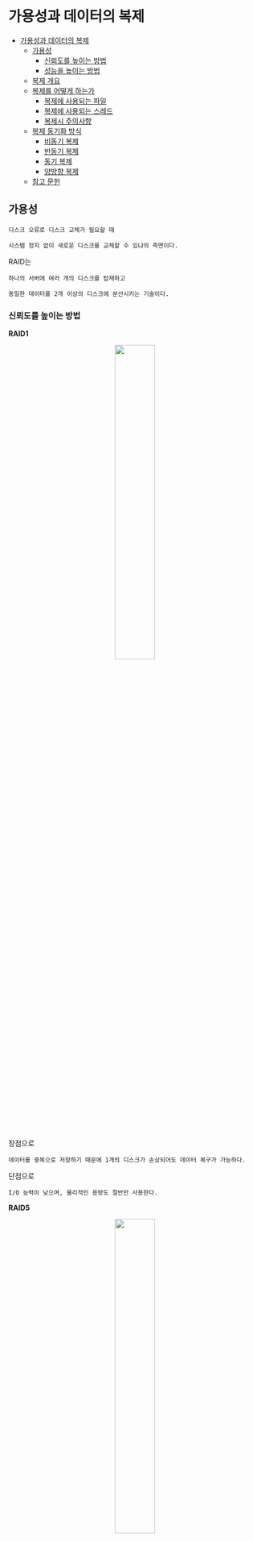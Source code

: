 # 가용성과 데이터의 복제

- [가용성과 데이터의 복제](#가용성과-데이터의-복제)
  - [가용성](#가용성)
    - [신뢰도를 높이는 방법](#신뢰도를-높이는-방법)
    - [성능을 높이는 방법](#성능을-높이는-방법)
  - [복제 개요](#복제-개요)
  - [복제를 어떻게 하는가](#복제를-어떻게-하는가)
    - [복제에 사용되는 파일](#복제에-사용되는-파일)
    - [복제에 사용되는 스레드](#복제에-사용되는-스레드)
    - [복제시 주의사항](#복제시-주의사항)
  - [복제 동기화 방식](#복제-동기화-방식)
    - [비동기 복제](#비동기-복제)
    - [반동기 복제](#반동기-복제)
    - [동기 복제](#동기-복제)
    - [양방향 복제](#양방향-복제)
  - [참고 문헌](#참고-문헌)

## 가용성

    디스크 오류로 디스크 교체가 필요할 때 

    시스템 정지 없이 새로운 디스크를 교체할 수 있냐의 측면이다.

RAID는

    하나의 서버에 여러 개의 디스크를 탑재하고 

    동일한 데이터를 2개 이상의 디스크에 분산시키는 기술이다.

### 신뢰도를 높이는 방법

**RAID1**

<center>
<img width="40%" src="assets/raid-1.png"/>
</center>

장점으로

    데이터를 중복으로 저장하기 때문에 1개의 디스크가 손상되어도 데이터 복구가 가능하다.

단점으로

    I/O 능력이 낮으며, 물리적인 용량도 절반만 사용한다.

**RAID5**

<center>
<img width="40%" src="assets/raid-5.png"/>
</center>

    오류 정정 부호(패리티)와 함께 저장되는 디스크의 부하를 분산 저장한다.

    2개 이상의 디스크가 손실될 경우 복구가 불가능하다.

**RAID6**

<center>
<img width="40%" src="assets/raid-6.png"/>
</center>

    패리티를 2개의 디스크에 중복하여 저장한다.

    디스크 오류가 발생하여 교체할 경우 교체된 디스크에 데이터를 복구하는 작업(리빌딩 시간)이 RAID5보다 덜 소요된다.

### 성능을 높이는 방법

    여러 디스크에서 데이터를 동시에 읽는 개념이다.

**RAID0**

<center>
<img width="40%" src="assets/raid-0.png"/>
</center>

장점으로

    동시에 여러 디스크에 일정한 크기로 I/O한다.

    물리적인 용량 그대로 사용한다.

단점으로

    중복성은 없어 데이터 복구가 불가능하다.

## 복제 개요

복제(Replication)란?

<center>
<img width="40%" src="assets/dbms-archietecture.drawio.svg"/>
</center>

    한 서버에서 다른 서버로 데이터가 동기화되는 것을 말한다.

> 본 스터디는 MySQL 복제를 기준으로 설명한다.

복제(Replica) 서버를 구축하는 이점은 다음과 같다.

1. 스케일 아웃
    
        갑자기 늘어나는 트래픽을 대응하는데 유연한 구조이다.

    동일한 데이터를 가진 DB 서버를 한 대 이상 더 사용할 수 있다면 

    애플리케이션으로부터 실행되는 쿼리들을 분산시킬 수 있다.

2. 데이터 백업

        사용자의 실수로 데이터가 삭제되면 서비스 운영에 영향을 줄 수 있기 때문이다.

    레플리카를 안하더라도 백업을 해야한다. 즉, 동일한 서버 내에서 백업이 실행되는 경우 
    
        백업 프로그램과 DBMS가 서버의 자원을 공유해서 사용하는데,

        이는 백업으로 인해 DBMS에서 실제 실행중인 쿼리들에 영향을 줄 수 있다.

    레플리카 서버에서 데이터 백업을 실행하여

        소스 서버에서 백업시 발생하는 문제들을 해결한다.

## 복제를 어떻게 하는가

### 복제에 사용되는 파일

MySQL 서버에서 발생하는 모든 변경사항(이벤트 또는 트랜잭션)을 별도의 로그 파일(바이너리 로그)에 순서대로 기록된다. 

이 순서대로 기록되는 행위는 비동기로 기록되는데 속도라는 성능을 보장하기 위함이고,

이후 로그파일-데이터 간에 실제 데이터 적용은 동기로 작업되는데 신뢰성을 보장하기 위함이다.

즉, 로그 파일이라는 단계를 거치는 이유이다.

### [복제에 사용되는 스레드](https://slides.com/yongki150/deck-1ca818/fullscreen)

 레플리카 서버는 소스 서버에 접속해 바이너리 로그 정보를 요청한다.
   
- `바이너리 로그 덤프 스레드`

    소스 서버에서는 레플리카 서버가 연결될 때 내부적으로 `바이너리 로그 덤프 스레드`를 생성한다.
    
      이후, 바이너리 로그의 이벤트를 레플리카 서버로 전송하는 역할    

    `바이너리 로그 덤프 스레드`는 레플리카 서버로 보낼 각 이벤트를 읽을 때 일시적으로 `바이너리 로그`에 잠금을 수행하며, 

    이벤트를 읽고난 후에는 바로 잠금을 해제한다.

- `레플리케이션 I/O 스레드`

      소스 서버의 바이너리 로그 덤프 스레드로부터
        
      바이너리 로그의 이벤트를 가져와 로컬 서버의 파일(릴레이 로그)로 저장하는 역할

    복제가 시작되면 레플리카 서버는 `I/O 스레드`를 생성하고, 복제가 멈추면 `I/O 스레드`는 종료된다.    
    
- `레플리케이션 SQL 스레드`

      I/O 스레드에 의해 작성된 
        
      릴레이 로그의 이벤트들을 읽고 실행    

레플리카 서버에서 `I/O 스레드`와 `SQL 스레드`는 서로 독립적으로 동작한다.

    cf. SQL 스레드에서 이벤트를 데이터에 적용하는 게 느리더라도

        I/O 스레드는 SQL 스레드와 무관하게 빠르게 소스 서버로부터 이벤트를 읽어올 수 있다.

또한, 레플리카 서버에서 동작들은 소스 서버의 동작과 별개로 진행되어 

    레플리카 서버에 장애가 생기면 소스 서버는 전혀 영향을 받지 않는다.

단, 소스 서버에 장애가 생겨 레플리카 서버의 `I/O 스레드`가 정상 동작하지 않으면 

    복제가 되지 않아 소스 서버로부터 동기화되지 않는다.
    
    현재까지 복제해둔 릴레이 로그에 대한 SQL 스레드의 쿼리 처리는 문제없다.

### 복제시 주의사항

    - 레플리카 서버는 하나의 소스 서버로만 설정 가능하다.

    - 소스-레플리카 서버 간의 데이터 동기화를 위해 레플리카는 읽기 전용으로 설정한다.

    - 레플리카가 불필요한 경우 바이너리 로그를 중지한다.

## 복제 동기화 방식

복제 동기화 방식은 다음과 같은 트레이드 오프 관계를 가진 유형으로 나눠지며,

    - 데이터 소실의 리스크를 수용하며 성능을 추구하는 유형

    - 성능을 희생하여 데이터를 무결성을 증시하는 유형

점차 무결성을 증시해가는 순서로 기술하겠다.

### 비동기 복제

MySQL의 복제는 기본적으로 비동기 방식으로 동작한다.

<center>
<img width="50%" src="assets/asynchronous-replication.jpg">
</center>

비동기 방식이란

    소스 서버가 레플리카 서버에서

    변경 이벤트가 정상적으로 전달 됐는지 확인하지 않는다.

장점으로

    레플리카 서버로 전송되는 부분을 고려하지 않기 때문에 
    
    소스 서버에서 이벤트 처리에 있어서 빠른 성능을 보인다.
    
단점으로 

    소스 서버에 장애가 발생하면 레플리카 서버까지 
    
    전송되지 않은 누락된 이벤트가 존재할 수 있다.

    따라서, 레플리카 서버를 새로운 소스 서버로 승격시키는 경우 사용자는 누락된 이벤트가 있는지 수동으로 적용해야한다.

### 반동기 복제

반동기 방식이란

    일정 부분까지의 동기화만 보장한다.

1. 레플리카 서버가 소스 서버로부터 전달받은 변경 이벤트를 릴레이 로그에 기록 후 

2. ACK을 보내면

3. 이벤트를 완전히 커밋시키고 클라이언트에 결과를 반환한다.

    즉, 소스 서버에서 커밋되어 반환된 결과는 이벤트에 대해 적어도 하나의 레플리카 서버에 전송됬음을 보장한다.

    단, 전송을 보장할 뿐 복제된 이벤트가 레플리카 서버의 데이터에 적용되는 것을 보장하지는 않는다.    

비동기 방식과 비교하여

    레플리카 서버로부터 ACK을 기다리므로 이벤트 처리에 속도가 더 느릴 수 있다.

    소스 서버는 ACK을 기다리다 타임 아웃되면 자동으로 비동기 방식으로 전환된다.
    
소스 서버가 이벤트 처리 중 **어느 지점에서 레플리카 서버의 ACK을 기다리느냐**에 따라 

소스 서버에서 장애가 발생했을 때 사용자가 겪을 수 있는 문제 상황이 다르다.

<table>
    <tr>
        <th>AFTER SYNC</th>
        <th>AFTER COMMIT</th>
    </tr>
    <tr align="center">
        <td>MySQL 8.0부터 default</td>
        <td>MySQL 5.7까지 default</td>
    </tr>
    <tr>
        <td align="center">
            <img width="50%" src="assets/after-sync.jpg">
        </td>
        <td align="center">
            <img width="50%" src="assets/after-commit.jpg">
        </td>
    </tr>
    <tr>
        <td colspan="2" align="center">
1. 소스 서버에서는 각 이벤트를 바이너리 로그에 기록하고 난 후
        </td>
    </tr>
    <tr>
        <td>
<p>


2. 스토리지 엔진에 커밋하기 전 단계에서 레플리카 서버의 응답을 기다린다.

3. 레플리카 서버로부터 정상적으로 응답이 오면, 
   소스 서버는 그때 스토리지 엔진을 커밋해서 이벤트에 대한 처리를 완전히 끝내고
</p>
        </td>
        <td>
<p>

2. 스토리지 엔진에 커밋을 진행하고

3. 레플리카 서버의 응답을 기다린다.
</p>
        </td>
    </tr>
    <tr>
        <td colspan="2" align="center">
5. 이벤트를 실행한 클라이언트에 그 처리 결과를 반환한다.
        </td>
    </tr>
</table>

커밋이란

    이벤트를 완료해 데이터의 갱신이 마무리된 상태를 만들며
    
     다른 사용자에게 그 이후를 보이도록 만드는 행위다.

`AFTER_COMMIT` 에는

- 소스 서버에 장애가 발생했을 때 팬텀 리드가 발생한다.

    팬텀 리드란
        
      2번의 과정이후 다른 사용자로부터(다른 세션)에서 데이터 조회가 가능한데, 
      
      3번의 과정에서 소스 서버에 장애가 발생하게 된 경우

      새로운 소스 서버로 승격된 레플리카 서버에서 데이터를 조회할 때 
      
      다른 세션에서 조회해왔었던 데이터를 보지 못하는 현상이다.

- 장애가 발생한 소스 서버 수동 복구

    팬텀 리드 이후 소스 서버를 재사용하였을 때

      장애가 발생한 이후 유입된 이벤트들은 
      
      소스 서버에서 커밋되어 실제 데이터에 잘못 반영되었다.

      이를 수동으로 롤백해야한다.

`AFTER_SYNC`에는 위 두가지 발생하지 않으므로 좀 더 데이터 무결성이 강화된 방식이다.

### 동기 복제

> 필자는 AFTER_SYNC가 동기 복제라고 판단한다.

### 양방향 복제

양방향 복제에서는 동일한 데이터를 동시에 접근하는 경우가 생기니 

    - 잠금으로 방지하거나

    - 데이터에서 소스 서버별 다르게 로직을 처리하도록 구분 한다.

       cf. 데이터 ID가 홀수면 A 서버, 짝수면 B 서버에서 처리하도록

**듀얼 소스 복제**

<center>
<img width="40%" src="assets/dual-source-replication.drawio.svg"/>
</center>

한 서버에서 문제가 발생했을 떄 전환을 바로 가져갈 수 있다.

    이전까지 다루었던 구조(싱글 소스)에서는 소스 서버가 문제가 발생했을 때

    레플리카 서버를 소스 서버로 승격하는 과정에서 갱신 작업 허용과 같은 전환 작업이 따른다.

**멀티 소스 복제**

<center>
<img width="40%" src="assets/multi-source-replication.drawio.svg"/>
</center>

여러 곳에 나눠져 있는 데이터를 한곳으로 모아 분석을 빠르게 하기 위해 사용한다.

    - 여러 서버에 존재하는 다른 데이터를 하나의 서버로 통합

    - 샤딩돼 있는 테이블 데이터를 하나의 테이블로 통합

때문에 각 소스 서버의 대체 서버로 사용하기는 어렵고, 장애 대비용 레플리카 서버는 별도로 필요하다.
 
<hr/>

## 참고 문헌

[복제](http://www.yes24.com/Product/Goods/105536168) ━ *「Real MySQL 8.0 2권: Ch18. 복제」*

[복제](https://www.youtube.com/watch?v=95bnLnIxyWI&ab_channel=%EC%9A%B0%EC%95%84%ED%95%9CTech) ━ *10분 테코톡*

[RAID](https://www.topcit.or.kr/upload/edubox/essence/ess_ko_03/index.html) ━ *TOPCIT: 데이터 처리 기술*